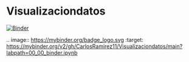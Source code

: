 # Visualizaciondatos
[![Binder](https://mybinder.org/badge_logo.svg)](https://mybinder.org/v2/gh/CarlosRamirez11/Visualizaciondatos/main?labpath=00_00_binder.ipynb)

.. image:: https://mybinder.org/badge_logo.svg
 :target: https://mybinder.org/v2/gh/CarlosRamirez11/Visualizaciondatos/main?labpath=00_00_binder.ipynb
